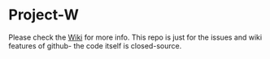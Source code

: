 # Project-W
Please check the [Wiki](https://github.com/realDragon11/Project-W/wiki) for more info.
This repo is just for the issues and wiki features of github- the code itself is closed-source.
